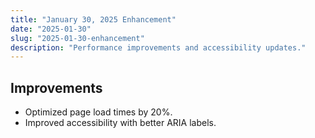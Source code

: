 ```yaml
---
title: "January 30, 2025 Enhancement"
date: "2025-01-30"
slug: "2025-01-30-enhancement"
description: "Performance improvements and accessibility updates."
---
```


## Improvements

- Optimized page load times by 20%.
- Improved accessibility with better ARIA labels.